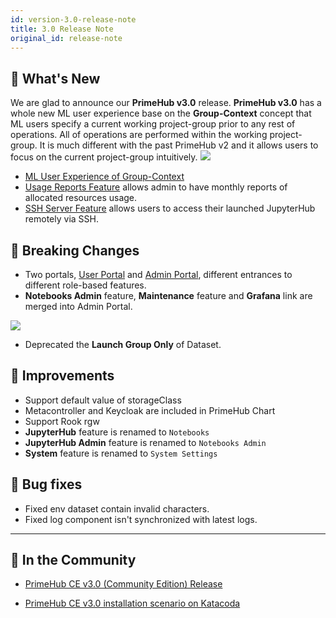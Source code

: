 ```yaml
---
id: version-3.0-release-note
title: 3.0 Release Note
original_id: release-note
---
```


## 🌟 What's New

We are glad to announce our **PrimeHub v3.0** release. **PrimeHub v3.0** has a whole new ML user experience base on the **Group-Context** concept that ML users specify a current working project-group prior to any rest of operations. All of operations are performed within the working project-group. It is much different with the past PrimeHub v2 and it allows users to focus on the current project-group intuitively.
![](assets/v3-landing-user.png)

+ [ML User Experience of Group-Context](getting-started-user)
+ [Usage Reports Feature](guide_manual/admin-report) allows admin to have monthly reports of allocated resources usage.
+ [SSH Server Feature](guide_manual/ssh-config) allows users to access their launched JupyterHub remotely via SSH.
  
## 🦄 Breaking Changes

+ Two portals, [User Portal](quickstart/login-portal-user) and [Admin Portal](quickstart/login-portal-admin), different entrances to different role-based features.
+ **Notebooks Admin** feature, **Maintenance** feature and **Grafana** link are merged into Admin Portal.
  
![](assets/v3-admin-portal.png)

+ Deprecated the **Launch Group Only** of Dataset.

## 🚀 Improvements

+ Support default value of storageClass
+ Metacontroller and Keycloak are included in PrimeHub Chart
+ Support Rook rgw
+ **JupyterHub** feature is renamed to `Notebooks`
+ **JupyterHub Admin** feature is renamed to `Notebooks Admin`
+ **System** feature is renamed to `System Settings`

## 🧰 Bug fixes

+ Fixed env dataset contain invalid characters.
+ Fixed log component isn't synchronized with latest logs.
  
---

## 🎪 In the Community

+ [PrimeHub CE v3.0 (Community Edition) Release](https://github.com/InfuseAI/primehub/releases)

+ [PrimeHub CE v3.0 installation scenario on Katacoda](https://www.katacoda.com/infuseai)
